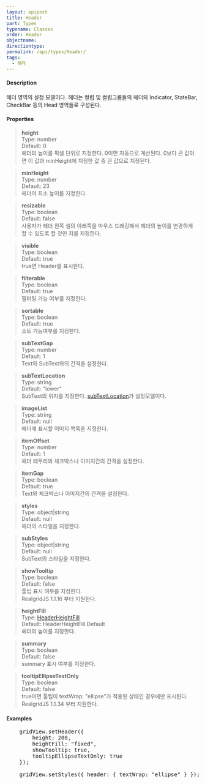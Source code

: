 ```yaml
---
layout: apipost
title: Header
part: Types
typename: Classes
order: Header
objectname: 
directiontype: 
permalink: /api/types/Header/
tags:
  - 헤더
---
```



#### Description

 헤더 영역의 설정 모델이다. 헤더는 컬럼 및 컬럼그룹들의 헤더와 Indicator, StateBar, CheckBar 등의 Head 영역들로 구성된다.

#### Properties

> **height**    
> Type: number    
> Default: 0  
> 헤더의 높이를 픽셀 단위로 지정한다. 0이면 자동으로 계산된다. 0보다 큰 값이면 이 값과 minHeight에 지정한 값 중 큰 값으로 지정된다.  

> **minHeight**  
> Type: number  
> Default: 23  
> 헤더의 최소 높이를 지정한다.  

> **resizable**  
> Type: boolean   
> Default: false  
> 사용자가 헤더 왼쪽 셀의 아래쪽을 마우스 드래깅해서 헤더의 높이를 변경하게 할 수 있도록 할 것인 지를 지정한다.  

> **visible**  
> Type: boolean   
> Default: true     
> true면 Header를 표시한다.  

> **filterable**  
> Type: boolean   
> Default: true     
> 필터링 가능 여부를 지정한다.  

> **sortable**  
> Type: boolean   
> Default: true     
> 소트 가능여부를 지정한다.  

> **subTextGap**  
> Type: number     
> Default: 1       
> Text와 SubText와의 간격을 설정한다.    

> **subTextLocation**  
> Type: string   
> Default: "lower"       
> SubText의 위치를 지정한다. [subTextLocation](/api/types/subTextLocation/)가 설정모델이다.         

> **imageList**  
> Type: string     
> Default: null       
> 헤더에 표시할 이미지 목록을 지정한다.  

> **itemOffset**  
> Type: number     
> Default: 1       
> 헤더 테두리와 체크박스나 이미지간의 간격을 설정한다.      

> **itemGap**  
> Type: boolean     
> Default: true       
> Text와 체크박스나 이미지간의 간격을 설정한다.   

> **styles**  
> Type: object|string     
> Default: null       
> 헤더의 스타일을 지정한다.  

> **subStyles**  
> Type: object|string     
> Default: null       
> SubText의 스타일을 지정한다.  

> **showTooltip**  
> Type: boolean     
> Default: false       
> 툴팁 표시 여부를 지정한다.    
> RealgridJS 1.1.16 부터 지원한다.  

> **heightFill**  
> Type: [HeaderHeightFill](/api/types/HeaderHeightFill/)       
> Default: HeaderHeightFill.Default       
> 헤더의 높이를 지정한다.   

> **summary**  
> Type: boolean     
> Default: false       
> summary 표시 여부를 지정한다.       

> **tooltipEllipseTextOnly**  
> Type: boolean     
> Default: false       
> true이면 툴팁이 textWrap: "ellipse"가 적용된 상태인 경우에만 표시된다.        
> RealgridJS 1.1.34 부터 지원한다.  

#### Examples 

<pre class="prettyprint">
    gridView.setHeader({
        height: 200,
        heightFill: "fixed",
        showTooltip: true,
        tooltipEllipseTextOnly: true
    });

    gridView.setStyles({ header: { textWrap: "ellipse" } });
</pre>

